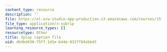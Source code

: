 ```yaml
---
content_type: resource
description: ''
file: https://ol-ocw-studio-app-production.s3.amazonaws.com/courses/15-031j-energy-decisions-markets-and-policies-spring-2012/db4bd43075ff1d1eb44e0327f84abb43_mKmMDYGO3-Y.srt
file_type: application/x-subrip
learning_resource_types: []
resourcetype: Other
title: 3play caption file
uid: db4bd430-75ff-1d1e-b44e-0327f84abb43
---
```

